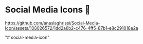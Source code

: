 # Social Media Icons 🤩


https://github.com/anaslaghrissi/Social-Media-Icon/assets/108026572/1dd2a6b2-c476-4ff5-87b1-e8c291018e2a

"# social-media-icon" 
